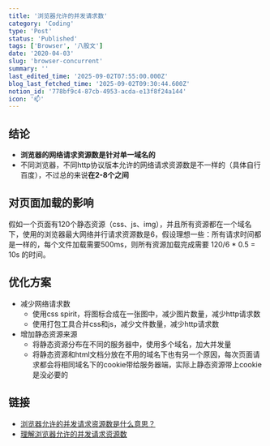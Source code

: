 ```yaml
---
title: '浏览器允许的并发请求数'
category: 'Coding'
type: 'Post'
status: 'Published'
tags: ['Browser', '八股文']
date: '2020-04-03'
slug: 'browser-concurrent'
summary: ''
last_edited_time: '2025-09-02T07:55:00.000Z'
blog_last_fetched_time: '2025-09-02T09:30:44.600Z'
notion_id: '778bf9c4-87cb-4953-acda-e13f8f24a144'
icon: '📫'
---
```


## 结论

- **浏览器的网络请求资源数是针对单一域名的**
- 不同浏览器，不同http协议版本允许的网络请求资源数是不一样的（具体自行百度），不过总的来说**在2-8个之间**

## 对页面加载的影响

假如一个页面有120个静态资源（css、js、img），并且所有资源都在一个域名下，使用的浏览器最大网络并行请求资源数是6，假设理想一些：所有请求时间都是一样的，每个文件加载需要500ms，则所有资源加载完成需要 120/6 \* 0.5 = 10s 的时间。

## 优化方案

- 减少网络请求数
  - 使用css spirit，将图标合成在一张图中，减少图片数量，减少http请求数
  - 使用打包工具合并css和js，减少文件数量，减少http请求数
- 增加静态资源来源
  - 将静态资源分布在不同的服务器中，使用多个域名，加大并发量
  - 将静态资源和html文档分放在不用的域名下也有另一个原因，每次页面请求都会将相同域名下的cookie带给服务器端，实际上静态资源带上cookie是没必要的

## 链接

- [浏览器允许的并发请求资源数是什么意思？](https://www.zhihu.com/question/20474326)
- [理解浏览器允许的并发请求资源数](https://segmentfault.com/a/1190000016369295)

